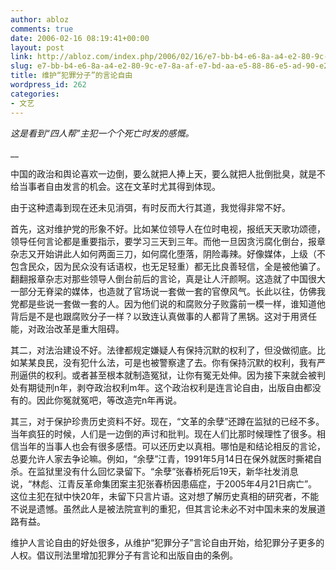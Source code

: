 ```yaml
---
author: abloz
comments: true
date: 2006-02-16 08:19:41+00:00
layout: post
link: http://abloz.com/index.php/2006/02/16/e7-bb-b4-e6-8a-a4-e2-80-9c-e7-8a-af-e7-bd-aa-e5-88-86-e5-ad-90-e2-80-9d-e7-9a-84-e8-a8-80-e8-ae-ba-e8-87-aa-e7-94-b1/
slug: e7-bb-b4-e6-8a-a4-e2-80-9c-e7-8a-af-e7-bd-aa-e5-88-86-e5-ad-90-e2-80-9d-e7-9a-84-e8-a8-80-e8-ae-ba-e8-87-aa-e7-94-b1
title: 维护“犯罪分子”的言论自由
wordpress_id: 262
categories:
- 文艺
---
```


_这是看到“四人帮”主犯一个个死亡时发的感慨。_




__ 




中国的政治和舆论喜欢一边倒，要么就把人捧上天，要么就把人批倒批臭，就是不给当事者自由发言的机会。这在文革时尤其得到体现。




由于这种遗毒到现在还未见消弭，有时反而大行其道，我觉得非常不好。




首先，这对维护党的形象不好。比如某位领导人在位时电视，报纸天天歌功颂德，领导任何言论都是重要指示，要学习三天到三年。而他一旦因贪污腐化倒台，报章杂志又开始讲此人如何两面三刀，如何腐化堕落，阴险毒辣。好像媒体，上级（不包含民众，因为民众没有话语权，也无足轻重）都无比良善轻信，全是被他骗了。翻翻报章杂志对那些领导人倒台前后的言论，真是让人汗颜啊。这造就了中国很大一部分无脊梁的媒体，也造就了官场说一套做一套的官僚风气。长此以往，仿佛我党都是些说一套做一套的人。因为他们说的和腐败分子败露前一模一样，谁知道他背后是不是也跟腐败分子一样？以致连认真做事的人都背了黑锅。这对于用贤任能，对政治改革是重大阻碍。




其二，对法治建设不好。法律都规定嫌疑人有保持沉默的权利了，但没做彻底。比如某某良民，没有犯什么法，可是也被警察逮了去。你有保持沉默的权利，我有严刑逼供的权利。或者甚至根本就制造冤狱，让你有冤无处伸。因为接下来就会被判处有期徒刑n年，剥夺政治权利m年。这个政治权利是连言论自由，出版自由都没有的。因此你冤就冤吧，等改造完n年再说。




其三，对于保护珍贵历史资料不好。现在，“文革的余孽”还蹲在监狱的已经不多。当年疯狂的时候，人们是一边倒的声讨和批判。现在人们比那时候理性了很多。相信当年的当事人也会有很多感悟。可以还历史以真相。哪怕是和结论相反的言论，总要允许人家去争论嘛。例如，“余孽”江青，1991年5月14日在保外就医时撕裙自杀。在监狱里没有什么回忆录留下。“余孽”张春桥死后19天，新华社发消息说，“林彪、江青反革命集团案主犯张春桥因患癌症，于2005年4月21日病亡”。这位主犯在狱中快20年，未留下只言片语。这对想了解历史真相的研究者，不能不说是遗憾。虽然此人是被法院宣判的重犯，但其言论未必不对中国未来的发展道路有益。




维护人言论自由的好处很多，从维护“犯罪分子”言论自由开始，给犯罪分子更多的人权。倡议刑法里增加犯罪分子有言论和出版自由的条例。
